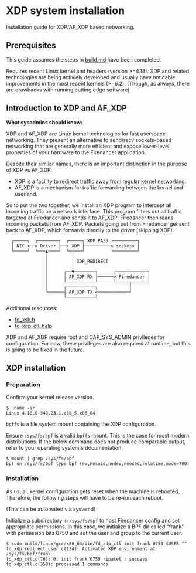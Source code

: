 XDP system installation
=======================

Installation guide for XDP/AF_XDP based networking.

Prerequisites
-------------

This guide assumes the steps in [build.md](./build.md) have been completed.

Requires recent Linux kernel and headers (version >=4.18).
XDP and related technologies are being activiely developed and usually
have noticable improvements in the most recent kernels (>=6.2). (Though,
as always, there are drawbacks with running cutting edge software)

Introduction to XDP and AF_XDP
------------------------------

**What sysadmins should know:**

XDP and AF_XDP are Linux kernel technologies for fast userspace
networking.  They present an alternative to send/recv sockets-based
networking that are generally more efficient and expose lower-level
properties of your hardware to the Firedancer application.

Despite their similar names, there is an important distinction in the
purpose of XDP vs AF_XDP:
- XDP is a facility to redirect traffic away from regular kernel networking.
- AF_XDP is a mechanism for traffic forwarding between
the kernel and userland.

So to put the two together, we install an XDP program to intercept all
incoming traffic on a network interface. This program filters out all
traffic targeted at Firedancer and sends it to AF_XDP. Firedancer then
reads incoming packets from AF_XDP. Packets going out from Firedancer
get sent back to AF_XDP, which forwards directly to the driver (skipping
XDP).

```
  ┌─────┐  ┌────────┐  ┌─────┐ XDP_PASS ┌─────────┐
  │ NIC <──> Driver ├──> XDP ├──────────> sockets │
  └─────┘  └───▲────┘  └─┬───┘          └─────────┘
               │         │
               │         │ XDP_REDIRECT
               │         │
               │      ┌──▼────────┐      ┌────────────┐
               │      │ AF_XDP RX ├──────> Firedancer │
               │      └───────────┘      └─────┬──────┘
               │      ┌───────────┐            │
               └──────┤ AF_XDP TX <────────────┘
                      └───────────┘
```

Additional resources:
- [fd_xsk.h](../src/tango/xdp/fd_xsk.h)
- [fd_xdp_ctl_help](../src/tango/xdp/fd_xdp_ctl_help)

XDP and AF_XDP require root and CAP_SYS_ADMIN privileges for
configuration.  For now, these privileges are also required at runtime,
but this is going to be fixed in the future.

XDP installation
----------------

### Preparation

Confirm your kernel release version.

```
$ uname -sr
Linux 4.18.0-348.23.1.el8_5.x86_64
```

`bpffs` is a file system mount containing the XDP configuration.

Ensure `/sys/fs/bpf` is a valid `bpffs` mount. This is the case for most
modern distributions. If the below command does not produce comparable
output, refer to your operating system's documentation.

```
$ mount | grep /sys/fs/bpf
bpf on /sys/fs/bpf type bpf (rw,nosuid,nodev,noexec,relatime,mode=700)
```

### Installation

As usual, kernel configuration gets reset when the machine is rebooted.
Therefore, the following steps will have to be re-run each reboot.

(This can be automated via systemd)

Initialize a subdirectory in `/sys/fs/bpf` to host Firedancer config
and set appropriate permissions.  In this case, we initialize a BPF dir
called "frank" with permission bits 0750 and set the user and group to
the current user.

```
$ sudo build/linux/gcc/x86_64/bin/fd_xdp_ctl init frank 0750 $USER ""
fd_xdp_redirect_user.c(124): Activated XDP environment at /sys/fs/bpf/frank
fd_xdp_ctl.c(76): 0: init frank 0750 ripatel : success
fd_xdp_ctl.c(358): processed 1 commands
```

